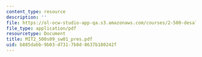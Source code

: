 ```yaml
---
content_type: resource
description: ''
file: https://ol-ocw-studio-app-qa.s3.amazonaws.com/courses/2-500-desalination-and-water-purification-spring-2009/b885dabb9b03d7317b8d8637b180242f_MIT2_500s09_sw01_pres.pdf
file_type: application/pdf
resourcetype: Document
title: MIT2_500s09_sw01_pres.pdf
uid: b885dabb-9b03-d731-7b8d-8637b180242f
---
```

